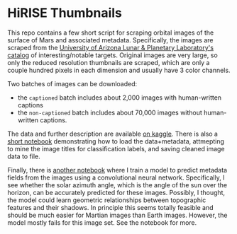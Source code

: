 # HiRISE Thumbnails

This repo contains a few short script for scraping orbital images of the surface of Mars and associated metadata. Specifically, the images are scraped from the [University of Arizona Lunar & Planetary Laboratory's catalog](https://www.uahirise.org/catalog/) of interesting/notable targets. Original images are very large, so only the reduced resolution thumbnails are scraped, which are only a couple hundred pixels in each dimension and usually have 3 color channels.

Two batches of images can be downloaded:

- the `captioned` batch includes about 2,000 images with human-written captions
- the `non-captioned` batch includes about 70,000 images without human-written captions.

The data and further description are available [on kaggle](https://www.kaggle.com/datasets/markmbaum/mars-surface-images). There is also a [short notebook](hirise_thumbnails_prep.ipynb) demonstrating how to load the data+metadata, attmepting to mine the image titles for classification labels, and saving cleaned image data to file.

Finally, there is [another notebook](hirise_thumbnails_modeling.ipynb) where I train a model to predict metadata fields from the images using a convolutional neural network. Specifically, I see whether the solar azimuth angle, which is the angle of the sun over the horizon, can be accurately predicted for these images. Possibly, I thought, the model could learn geometric relationships between topographic features and their shadows. In principle this seems totally feasible and should be much easier for Martian images than Earth images. However, the model mostly fails for this image set. See the notebook for more. 